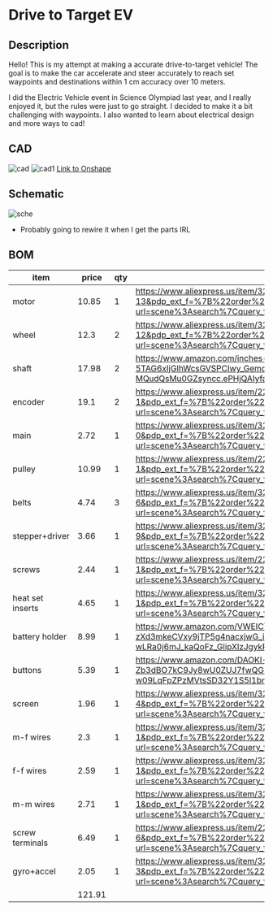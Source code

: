 # Drive to Target EV

## Description
Hello! This is my attempt at making a accurate drive-to-target vehicle! The goal is to make the car accelerate and steer accurately to reach set waypoints and destinations within 1 cm accuracy over 10 meters. 

I did the Electric Vehicle event in Science Olympiad last year, and I really enjoyed it, but the rules were just to go straight. I decided to make it a bit challenging with waypoints. I also wanted to learn about electrical design and more ways to cad!


## CAD
![cad](PICTURES/Screenshot%202025-06-18%20at%2010.51.20 AM.png)
![cad1](PICTURES/Screenshot%202025-06-18%20at%2012.16.31 PM.png)
[Link to Onshape](https://cad.onshape.com/documents/52d1a2054508e6c2df25eacd/w/3b9dbb465043014923bcb53c/e/eebc9acd2c50155842fa07a8?renderMode=0&uiState=6853130b6589092a4721e968)

## Schematic
![sche](PICTURES/Screenshot%202025-06-18%20at%2012.07.50 PM.png)
+ Probably going to rewire it when I get the parts IRL

## BOM
|item            |price |qty|link                                                                                                                                                                                                                                                                                                                                                                                                                                                                                                                                                                                                         |
|----------------|------|---|-------------------------------------------------------------------------------------------------------------------------------------------------------------------------------------------------------------------------------------------------------------------------------------------------------------------------------------------------------------------------------------------------------------------------------------------------------------------------------------------------------------------------------------------------------------------------------------------------------------|
|motor           |10.85 |1  |https://www.aliexpress.us/item/3256805767817007.html?spm=a2g0o.productlist.main.14.242740e5rcmMdU&aem_p4p_detail=202506160031225211502100388000003815134&algo_pvid=a46d2eb5-44b0-4f3e-a12d-ee7a80f2c3ec&algo_exp_id=a46d2eb5-44b0-4f3e-a12d-ee7a80f2c3ec-13&pdp_ext_f=%7B%22order%22%3A%22127%22%2C%22eval%22%3A%221%22%7D&pdp_npi=4%40dis%21USD%2110.85%2110.41%21%21%2177.52%2174.37%21%402101c72a17500590822438319e1a8f%2112000041943952083%21sea%21US%210%21ABX&curPageLogUid=5Qb9lgw4J41a&utparam-url=scene%3Asearch%7Cquery_from%3A&search_p4p_id=202506160031225211502100388000003815134_14           |
|wheel           |12.3  |2  |https://www.aliexpress.us/item/3256807281769813.html?spm=a2g0o.productlist.main.13.773b3981mCeBrK&algo_pvid=f005617e-50c9-42b4-baec-7cfb7a46f05e&algo_exp_id=f005617e-50c9-42b4-baec-7cfb7a46f05e-12&pdp_ext_f=%7B%22order%22%3A%22184%22%2C%22eval%22%3A%221%22%7D&pdp_npi=4%40dis%21USD%215.19%213.27%21%21%215.19%213.27%21%402101d9ef17500968313175671ec729%2112000040880239690%21sea%21US%210%21ABX&curPageLogUid=rRA8vjaFqhX2&utparam-url=scene%3Asearch%7Cquery_from%3A                                                                                                                               |
|shaft           |17.98 |2  |https://www.amazon.com/inches-Vigorous-Linear-Hardened-Printer/dp/B0CLB96CYJ/ref=sr_1_2?crid=3OPVNAO0PZOZL&dib=eyJ2IjoiMSJ9.GU--TejyHTHsH_ePaXZCUip1YOCALzZOJ0VzE1-hHtPQqm31iY6xV-Xt_WL-5TAG6xIjGlhWcsGVSPCIwy_GemcE30xlD1OK3zTKnwCJ7NWC06gt1N2dNSZCYVwj0rDIFS6yPT5dGMx9nodBF2hPP0x66yQ7QhhaNbmhCk0mETEPMGbQYRus1IL8XOXg8hmtRWFhHQzYoWGIdHVHWT8ZAcZkWC-MQudQsMu0GZsyncc.ePHjQAIyfaq8YuuicYpbeghvMgTS685GlwpSymOWoLQ&dib_tag=se&keywords=5x200%2Bd%2Bshaft&qid=1750110168&sprefix=5x200%2Bd%2Bshaf%2Caps%2C131&sr=8-2&th=1                                                                                    |
|encoder         |19.1  |2  |https://www.aliexpress.us/item/2255800205771539.html?spm=a2g0o.productlist.main.2.6db7DDzxDDzxyB&algo_pvid=593127b4-fe2f-452b-b10f-d1f1232e79d0&algo_exp_id=593127b4-fe2f-452b-b10f-d1f1232e79d0-1&pdp_ext_f=%7B%22order%22%3A%2261%22%2C%22eval%22%3A%221%22%7D&pdp_npi=4%40dis%21USD%217.50%215.05%21%21%217.50%215.05%21%402101c5a417501103257376077ec6f4%2112000030345800046%21sea%21US%210%21ABX&curPageLogUid=OyYq50zXqFmp&utparam-url=scene%3Asearch%7Cquery_from%3A                                                                                                                                  |
|main            |2.72  |1  |https://www.aliexpress.us/item/3256807289041722.html?spm=a2g0o.productlist.main.1.5b2e6f37SvTPaQ&algo_pvid=13810663-28c9-4464-bfb9-b20f0701043e&algo_exp_id=13810663-28c9-4464-bfb9-b20f0701043e-0&pdp_ext_f=%7B%22order%22%3A%221634%22%2C%22eval%22%3A%221%22%7D&pdp_npi=4%40dis%21USD%212.72%212.33%21%21%212.72%212.33%21%402101ead817501138495856102ebb8d%2112000040904856241%21sea%21US%210%21ABX&curPageLogUid=Ds9XhRtT4wWU&utparam-url=scene%3Asearch%7Cquery_from%3A                                                                                                                                |
|pulley          |10.99 |1  |https://www.aliexpress.us/item/2255800377859733.html?spm=a2g0o.productlist.main.2.704876c5M8gpHA&algo_pvid=fd829770-0077-4e52-b156-1796a18bc162&algo_exp_id=fd829770-0077-4e52-b156-1796a18bc162-1&pdp_ext_f=%7B%22order%22%3A%228%22%2C%22eval%22%3A%221%22%7D&pdp_npi=4%40dis%21USD%216.99%215.94%21%21%216.99%215.94%21%402103010e17501108313196336e176d%2110000003041628531%21sea%21US%210%21ABX&curPageLogUid=kcgDCM6uBMVJ&utparam-url=scene%3Asearch%7Cquery_from%3A                                                                                                                                   |
|belts           |4.74  |3  |https://www.aliexpress.us/item/3256808470069443.html?spm=a2g0o.productlist.main.7.3a0c5119LJEyZL&algo_pvid=01feab3c-7c6f-43ad-82e4-c2d26a49c909&algo_exp_id=01feab3c-7c6f-43ad-82e4-c2d26a49c909-6&pdp_ext_f=%7B%22order%22%3A%2229%22%2C%22eval%22%3A%221%22%7D&pdp_npi=4%40dis%21USD%211.56%211.29%21%21%2111.17%219.26%21%402103247017501113268518504ec128%2112000046118673646%21sea%21US%210%21ABX&curPageLogUid=PNbKvQjumISV&utparam-url=scene%3Asearch%7Cquery_from%3A                                                                                                                                 |
|stepper+driver  |3.66  |1  |https://www.aliexpress.us/item/3256808021131191.html?spm=a2g0o.productlist.main.10.627849aeokzrQf&algo_pvid=6ddbb9e1-2826-4e53-bf25-dfd3cc614a80&algo_exp_id=6ddbb9e1-2826-4e53-bf25-dfd3cc614a80-9&pdp_ext_f=%7B%22order%22%3A%22295%22%2C%22eval%22%3A%221%22%7D&pdp_npi=4%40dis%21USD%211.51%211.25%21%21%211.51%211.25%21%402103146f17501114538201724e7efb%2112000044236432719%21sea%21US%210%21ABX&curPageLogUid=01kHEsEen5s6&utparam-url=scene%3Asearch%7Cquery_from%3A                                                                                                                                |
|screws          |2.44  |1  |https://www.aliexpress.us/item/2255799870438450.html?spm=a2g0o.productlist.main.2.7ae01zX31zX3L8&algo_pvid=a9460d9a-c49b-4e67-9962-e16fba9fd173&algo_exp_id=a9460d9a-c49b-4e67-9962-e16fba9fd173-1&pdp_ext_f=%7B%22order%22%3A%224099%22%2C%22eval%22%3A%221%22%7D&pdp_npi=4%40dis%21USD%212.44%212.16%21%21%212.44%212.16%21%402103209b17501115159933605ed06e%2110000000227171459%21sea%21US%210%21ABX&curPageLogUid=qVLsRQd5pk4F&utparam-url=scene%3Asearch%7Cquery_from%3A                                                                                                                                |
|heat set inserts|4.65  |1  |https://www.aliexpress.us/item/3256805603102147.html?spm=a2g0o.productlist.main.2.696163a4zkpq5c&algo_pvid=b57f2d4f-2d69-49eb-8d27-22fa22bb2c70&algo_exp_id=b57f2d4f-2d69-49eb-8d27-22fa22bb2c70-1&pdp_ext_f=%7B%22order%22%3A%223152%22%2C%22eval%22%3A%221%22%7D&pdp_npi=4%40dis%21USD%214.65%214.18%21%21%2133.23%2129.87%21%402101c59817501115748797768e0f7e%2112000034361730698%21sea%21US%210%21ABX&curPageLogUid=xNkUt1Qxgn5c&utparam-url=scene%3Asearch%7Cquery_from%3A                                                                                                                              |
|battery holder  |8.99  |1  |https://www.amazon.com/VWEICYY-Battery-Holder-housing-Leads/dp/B0DZWWJ7Z9/ref=sr_1_5?crid=JWW352V64N9C&dib=eyJ2IjoiMSJ9.gFCFrGn6u6mafqujUeJ4qlgt29clmdEodVkMvUte5cCEhuNmKtKalRTPTZpwmJj-BA1_Yhx1QMWHMjBFJ983VTdyWHtiBDsbvIQT1ud-zXd3mkeCVxy9jTP5g4nacxjwG_i7wfM_aNqOJBxlJkqym373UrxiZUc2XFjWV0QGKSlyTUC18uyPKShW43QY7f55znU23xdluRfgYq2CAcFgdJZmnfzHaAqigIylJF54gJg.lxXdAUR-wLRa0j6mJ_kaQoFz_GlipXlzJgykRv_ijS4&dib_tag=se&keywords=12v+battery+holder&qid=1750111749&sprefix=12v+battery+hold%2Caps%2C156&sr=8-5                                                                                            |
|buttons         |5.39  |1  |https://www.amazon.com/DAOKI-Miniature-Momentary-Tactile-Quality/dp/B01CGMP9GY/ref=sr_1_4?crid=1TO3TMUNKU9J2&dib=eyJ2IjoiMSJ9.hwAdWwsO_5CqBvr4e6OpU9UaiM03bcxEGNNgwe6B8yx6kBBa9_PpHtD4P5Jd-Zb3dBO7kC9Jy8wU0ZUJ7fwQGrhxhhCf9y2GNHdopaN6fOap5WxVEP8yfKDotHFK9_RyyFVUon_VrP3ZWqQnB_M2KKVsx8n6I3mfl8LMKka3-BNi5-yNxxwbdtC2xIoD4DLB1-KY9DQZr_wEIzeGn3Ru6fECBEATv5Fld1aXnVESk2Q.GT7Oxi_k3L-w09LqFpZPzMVtsSD32Y1S5l1bmlTp_kc&dib_tag=se&keywords=tactile+button&qid=1750112089&sprefix=tactile+button%2Caps%2C191&sr=8-4                                                                                            |
|screen          |1.96  |1  |https://www.aliexpress.us/item/3256805114690528.html?spm=a2g0o.productlist.main.5.3476NSlmNSlm8R&algo_pvid=e54f3eed-f983-4da9-9e05-70b1100118aa&algo_exp_id=e54f3eed-f983-4da9-9e05-70b1100118aa-4&pdp_ext_f=%7B%22order%22%3A%221268%22%2C%22eval%22%3A%221%22%7D&pdp_npi=4%40dis%21USD%211.96%211.76%21%21%211.96%211.76%21%402103244617501121787592644efba8%2112000032548039884%21sea%21US%210%21ABX&curPageLogUid=JIbEGoSYS3Rx&utparam-url=scene%3Asearch%7Cquery_from%3A                                                                                                                                |
|m-f wires       |2.3   |1  |https://www.aliexpress.us/item/3256801814340687.html?spm=a2g0o.productlist.main.2.49ad50b8QGSmjq&algo_pvid=b5ac2c47-a695-422f-bde7-5c9c89aaeeab&algo_exp_id=b5ac2c47-a695-422f-bde7-5c9c89aaeeab-1&pdp_ext_f=%7B%22order%22%3A%222456%22%2C%22eval%22%3A%221%22%7D&pdp_npi=4%40dis%21USD%212.30%211.96%21%21%212.30%211.96%21%40210318e817501122456822719e9f0f%2112000018371624180%21sea%21US%210%21ABX&curPageLogUid=hYokjU6urInI&utparam-url=scene%3Asearch%7Cquery_from%3A                                                                                                                                |
|f-f wires       |2.59  |1  |https://www.aliexpress.us/item/3256801814340687.html?spm=a2g0o.productlist.main.2.49ad50b8QGSmjq&algo_pvid=b5ac2c47-a695-422f-bde7-5c9c89aaeeab&algo_exp_id=b5ac2c47-a695-422f-bde7-5c9c89aaeeab-1&pdp_ext_f=%7B%22order%22%3A%222456%22%2C%22eval%22%3A%221%22%7D&pdp_npi=4%40dis%21USD%212.30%211.96%21%21%212.30%211.96%21%40210318e817501122456822719e9f0f%2112000018371624180%21sea%21US%210%21ABX&curPageLogUid=hYokjU6urInI&utparam-url=scene%3Asearch%7Cquery_from%3A                                                                                                                                |
|m-m wires       |2.71  |1  |https://www.aliexpress.us/item/3256801814340687.html?spm=a2g0o.productlist.main.2.49ad50b8QGSmjq&algo_pvid=b5ac2c47-a695-422f-bde7-5c9c89aaeeab&algo_exp_id=b5ac2c47-a695-422f-bde7-5c9c89aaeeab-1&pdp_ext_f=%7B%22order%22%3A%222456%22%2C%22eval%22%3A%221%22%7D&pdp_npi=4%40dis%21USD%212.30%211.96%21%21%212.30%211.96%21%40210318e817501122456822719e9f0f%2112000018371624180%21sea%21US%210%21ABX&curPageLogUid=hYokjU6urInI&utparam-url=scene%3Asearch%7Cquery_from%3A                                                                                                                                |
|screw terminals |6.49  |1  |https://www.aliexpress.us/item/2251832771585640.html?spm=a2g0o.productlist.main.7.3fc11545nRMxtX&algo_pvid=547e2bcd-6d91-4ea3-a4dd-41a041175b1a&algo_exp_id=547e2bcd-6d91-4ea3-a4dd-41a041175b1a-6&pdp_ext_f=%7B%22order%22%3A%223%22%2C%22eval%22%3A%221%22%7D&pdp_npi=4%40dis%21USD%212.87%212.53%21%21%212.87%212.53%21%402101ea8c17501123972742902ec14e%2166392115505%21sea%21US%210%21ABX&curPageLogUid=2vuHe8kbdMmT&utparam-url=scene%3Asearch%7Cquery_from%3A                                                                                                                                         |
|gyro+accel      |2.05  |1  |https://www.aliexpress.us/item/3256807913966072.html?spm=a2g0o.productlist.main.4.520155690Lb6Ze&aem_p4p_detail=202506161618364282508720120840003471082&algo_pvid=38101cfb-5849-4b58-b3f8-f58426c71660&algo_exp_id=38101cfb-5849-4b58-b3f8-f58426c71660-3&pdp_ext_f=%7B%22order%22%3A%228%22%2C%22eval%22%3A%221%22%7D&pdp_npi=4%40dis%21USD%212.05%211.78%21%21%2114.66%2112.75%21%402101c80017501159160576142eb93f%2112000043744687848%21sea%21US%210%21ABX&curPageLogUid=ZpFWTruATY0Q&utparam-url=scene%3Asearch%7Cquery_from%3A&search_p4p_id=202506161618364282508720120840003471082_1                  |
|                |121.91|   |                                                                                                                                                                                                                                                                                                                                                                                                                                                                                                                                                                                                             |
